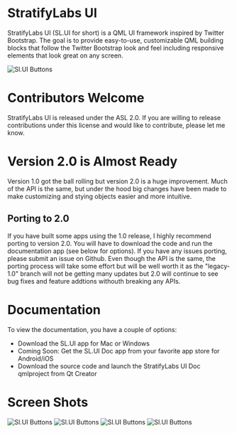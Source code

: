 # StratifyLabs UI

StratifyLabs UI (SL.UI for short) is a QML UI framework inspired by Twitter Bootstrap.  The goal is to provide easy-to-use, customizable QML building blocks that follow the Twitter Bootstrap look and feel including responsive elements that look great on any screen.

![Sl.UI Buttons](https://github.com/StratifyLabs/StratifyQML/blob/master/img/sl.ui-buttons.png)

# Contributors Welcome

StratifyLabs UI is released under the ASL 2.0.  If you are willing to release contributions under this license and would like to contribute, please let me know.

# Version 2.0 is Almost Ready

Version 1.0 got the ball rolling but version 2.0 is a huge improvement. Much of the API is the same, but under the hood big changes have been made to make customizing and stying objects easier and more intuitive.

## Porting to 2.0

If you have built some apps using the 1.0 release, I highly recommend porting to version 2.0. You will have to download the code and run the documentation app (see below for options). If you have any issues porting, please submit an issue on Github. Even though the API is the same, the porting process will take some effort but will be well worth it as the "legacy-1.0" branch will not be getting many updates but 2.0 will continue to see bug fixes and feature addtions withouth breaking any APIs.

# Documentation

To view the documentation, you have a couple of options:

- Download the SL.UI app for Mac or Windows
- Coming Soon: Get the SL.UI Doc app from your favorite app store for Android/iOS
- Download the source code and launch the StratifyLabs UI Doc qmlproject from Qt Creator

# Screen Shots

![Sl.UI Buttons](https://github.com/StratifyLabs/StratifyQML/blob/master/img/sl.ui-code.png)
![Sl.UI Buttons](https://github.com/StratifyLabs/StratifyQML/blob/master/img/sl.ui-menu.png)
![Sl.UI Buttons](https://github.com/StratifyLabs/StratifyQML/blob/master/img/sl.ui-modal.png)
![Sl.UI Buttons](https://github.com/StratifyLabs/StratifyQML/blob/master/img/sl.ui-sliders.png)


